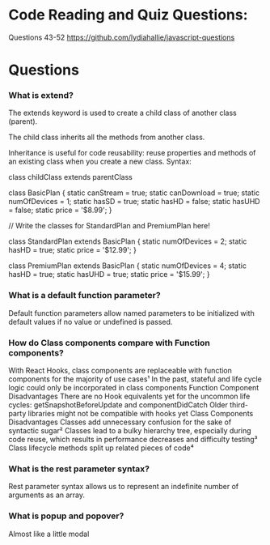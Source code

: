 # Code Reading and Quiz Questions:
Questions 43-52
https://github.com/lydiahallie/javascript-questions


# Questions

### What is extend?
The extends keyword is used to create a child class of another class (parent).

The child class inherits all the methods from another class.

Inheritance is useful for code reusability: reuse properties and methods of an existing class when you create a new class.
Syntax:

class childClass extends parentClass


class BasicPlan {
    static canStream = true;
    static canDownload = true;
    static numOfDevices = 1;
    static hasSD = true;
    static hasHD = false;
    static hasUHD = false;
    static price = '$8.99';
}

// Write the classes for StandardPlan and PremiumPlan here!

class StandardPlan extends BasicPlan {
    static numOfDevices = 2;
    static hasHD = true;
    static price = '$12.99';
}

class PremiumPlan extends BasicPlan {
    static numOfDevices = 4;
    static hasHD = true;
    static hasUHD = true;
    static price = '$15.99';
}

### What is a default function parameter?
Default function parameters allow named parameters to be initialized with default values if no value or undefined is passed.

### How do Class components compare with Function components?
With React Hooks, class components are replaceable with function components for the majority of use cases¹
In the past, stateful and life cycle logic could only be incorporated in class components
Function Component Disadvantages
There are no Hook equivalents yet for the uncommon life cycles: getSnapshotBeforeUpdate and componentDidCatch
Older third-party libraries might not be compatible with hooks yet
Class Components Disadvantages
Classes add unnecessary confusion for the sake of syntactic sugar²
Classes lead to a bulky hierarchy tree, especially during code reuse, which results in performance decreases and difficulty testing³
Class lifecycle methods split up related pieces of code⁴

### What is the rest parameter syntax?
Rest parameter syntax allows us to represent an indefinite number of arguments as an array.

### What is popup and popover?
Almost like a little modal
